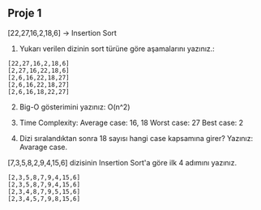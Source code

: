 ## Proje 1

[22,27,16,2,18,6] -> Insertion Sort

1. Yukarı verilen dizinin sort türüne göre aşamalarını yazınız.:
```
[22,27,16,2,18,6]
[2,27,16,22,18,6]
[2,6,16,22,18,27]
[2,6,16,22,18,27]
[2,6,16,18,22,27]
```

2. Big-O gösterimini yazınız:
O(n^2)

3. Time Complexity: 
Average case: 16, 18
Worst case: 27
Best case: 2

4. Dizi sıralandıktan sonra 18 sayısı hangi case kapsamına girer? Yazınız:
Avarage case.

[7,3,5,8,2,9,4,15,6] dizisinin Insertion Sort'a göre ilk 4 adımını yazınız.
```
[2,3,5,8,7,9,4,15,6]
[2,3,5,8,7,9,4,15,6]
[2,3,4,8,7,9,5,15,6]
[2,3,4,5,7,9,8,15,6]
```